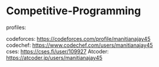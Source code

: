 # Competitive-Programming

profiles:

codeforces: https://codeforces.com/profile/manitianajay45  
codechef: https://www.codechef.com/users/manitianajay45  
cses: https://cses.fi/user/109927 
Atcoder: https://atcoder.jp/users/manitianajay45
   
